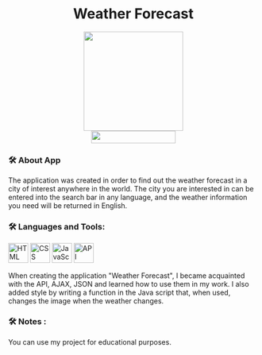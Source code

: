 <div id="header" align="center">
  <h1>Weather Forecast</h1>
  <img src="https://img.freepik.com/free-vector/anchorman-reporting-weather-forecast-laptop-screen-with-weather-icon_1308-46023.jpg?t=st=1730641395~exp=1730644995~hmac=83043e39550e82f3c490a86335cc4e4628f2d17df17c99f7d6d0565ce0a80fa7&w=996" alt="" width="200px" />
</div>
<div id="header" align="center">
    <img src="https://komarev.com/ghpvc/?username=Alisa-Popovuch&style=flat-square&color=yellow" alt="" width="170px" height="25px"/>
</div>

### :hammer_and_wrench: About App
<p>The application was created in order to find out the weather forecast in a city of interest anywhere in the world. The city you are interested in can be entered into the search bar in any language, and the weather information you need will be returned in English.</p>

### :hammer_and_wrench: Languages and Tools:
<div>
      <img src="https://img.icons8.com/?size=48&id=20909&format=png" alt="HTML" width="40px"/>
      <img src="https://img.icons8.com/?size=48&id=7gdY5qNXaKC0&format=png" alt="CSS" width="40px"/>
      <img src="https://img.icons8.com/?size=48&id=108784&format=png" alt="JavaScript" width="40px"/>
      <img src="https://img.icons8.com/?size=64&id=55497&format=png" alt="API" width="40px"/>
</div>
<p>When creating the application "Weather Forecast", I became acquainted with the API, AJAX, JSON and learned how to use them in my work. I also added style by writing a function in the Java script that, when used, changes the image when the weather changes.</p>

   ### :hammer_and_wrench: Notes :
   <p>You can use my project for educational purposes.</p>


